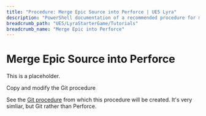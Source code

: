 ```yaml
---
title: "Procedure: Merge Epic Source into Perforce | UE5 Lyra"
description: "PowerShell documentation of a recommended procedure for merging Epic upstream source code into your Perforce project depot."
breadcrumb_path: "UE5/LyraStarterGame/Tutorials"
breadcrumb_name: "Merge Epic into Perforce"
---
```


# Merge Epic Source into Perforce

This is a placeholder.

<todo>Copy and modify the Git procedure</todo>

See the [Git procedure](./Procedure-Merge-Epic-Source-into-Git)
from which this procedure will be created.
It's very simliar, but Git rather than Perforce.

